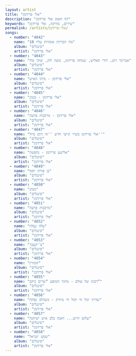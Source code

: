 ```yaml
---
layout: artist
title: "אלי פרידמן"
description: "דף האמן אלי פרידמן"
keywords: "שירים, מוזיקה, אלי פרידמן"
permalink: /artists/אלי-פרידמן/
songs:
  - number: "4042"
    name: "10 מה הבריות אומרות עליו"
    album: "סינגלים"
    artist: "אלי פרידמן"
  - number: "4043"
    name: "אברימי רוט, דודי קאליש, שמחה פרידמן, משה לוק, שוקי סלו"
    album: "סינגלים"
    artist: "אלי פרידמן"
  - number: "4044"
    name: "אלי פרידמן - מיהו האיש"
    album: "סינגלים"
    artist: "אלי פרידמן"
  - number: "4045"
    name: "אלי פרידמן - מנהג"
    album: "סינגלים"
    artist: "אלי פרידמן"
  - number: "4046"
    name: "אלי פרידמן - מרכבות פרעה"
    album: "סינגלים"
    artist: "אלי פרידמן"
  - number: "4047"
    name: "אלי פרידמן בשיר קייצי חדש ''זה הים גדול''"
    album: "סינגלים"
    artist: "אלי פרידמן"
  - number: "4048"
    name: "אלישע פרידמן - נחפשה"
    album: "סינגלים"
    artist: "אלי פרידמן"
  - number: "4049"
    name: "בן פורת יוסף"
    album: "סינגלים"
    artist: "אלי פרידמן"
  - number: "4050"
    name: "מנהג"
    album: "סינגלים"
    artist: "אלי פרידמן"
  - number: "4051"
    name: "מרכבות פרעה"
    album: "סינגלים"
    artist: "אלי פרידמן"
  - number: "4052"
    name: "עלה נעלה"
    album: "סינגלים"
    artist: "אלי פרידמן"
  - number: "4053"
    name: "צ'יקעבר"
    album: "סינגלים"
    artist: "אלי פרידמן"
  - number: "4054"
    name: "קומזיץ"
    album: "סינגלים"
    artist: "אלי פרידמן"
  - number: "4055"
    name: "רבונו של עולם - מתוך המופע “שרים ביקב“"
    album: "סינגלים"
    artist: "אלי פרידמן"
  - number: "4056"
    name: "שדרני קול חי וקול חי מיוזיק - כשהלב נפתח"
    album: "סינגלים"
    artist: "אלי פרידמן"
  - number: "4057"
    name: "שלום חיים... דאגה בלב איש ישיחנה"
    album: "סינגלים"
    artist: "אלי פרידמן"
  - number: "4058"
    name: "שמע ישראל"
    album: "סינגלים"
    artist: "אלי פרידמן"
---
```


